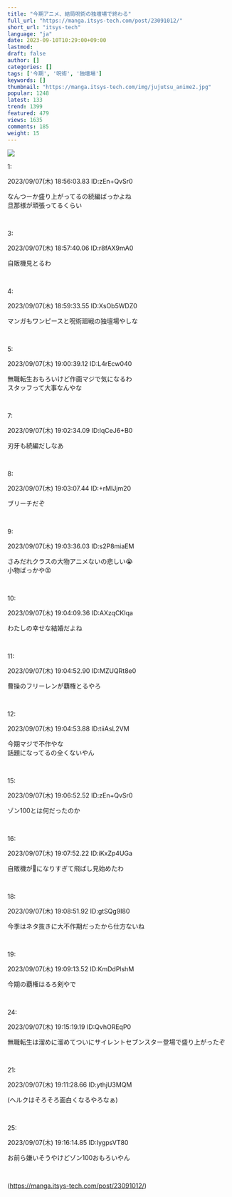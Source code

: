 ```yaml
---
title: "今期アニメ、結局呪術の独壇場で終わる"
full_url: "https://manga.itsys-tech.com/post/23091012/"
short_url: "itsys-tech"
language: "ja"
date: 2023-09-10T10:29:00+09:00
lastmod: 
draft: false
author: []
categories: []
tags: ['今期', '呪術', '独壇場']
keywords: []
thumbnail: "https://manga.itsys-tech.com/img/jujutsu_anime2.jpg"
popular: 1248
latest: 133
trend: 1399
featured: 479
views: 1635
comments: 185
weight: 15
---
```


![](https://manga.itsys-tech.com/img/jujutsu_anime2.jpg)

<div><p class='t_h'>1: <p>2023/09/07(木) 18:56:03.83 ID:zEn+QvSr0</p></p><p class='t_b'>なんつーか盛り上がってるの続編ばっかよね<br>旦那様が頑張ってるくらい</p><br><p class='t_h'>3: <p>2023/09/07(木) 18:57:40.06 ID:r8fAX9mA0</p></p><p class='t_b'>自販機見とるわ</p><br><p class='t_h'>4: <p>2023/09/07(木) 18:59:33.55 ID:XsOb5WDZ0</p></p><p class='t_b'>マンガもワンピースと呪術廻戦の独壇場やしな</p><br><p class='t_h'>5: <p>2023/09/07(木) 19:00:39.12 ID:L4rEcw040</p></p><p class='t_b'>無職転生おもろいけど作画マジで気になるわ<br>スタッフって大事なんやな</p><br><p class='t_h'>7: <p>2023/09/07(木) 19:02:34.09 ID:lqCeJ6+B0</p></p><p class='t_b'>刃牙も続編だしなあ</p><br><p class='t_h'>8: <p>2023/09/07(木) 19:03:07.44 ID:+rMIJjm20</p></p><p class='t_b'>ブリーチだぞ</p><br><p class='t_h'>9: <p>2023/09/07(木) 19:03:36.03 ID:s2P8miaEM</p></p><p class='t_b'>さみだれクラスの大物アニメないの悲しい😭<br>小物ばっかや😡</p><br><p class='t_h'>10: <p>2023/09/07(木) 19:04:09.36 ID:AXzqCKIqa</p></p><p class='t_b'>わたしの幸せな結婚だよね</p><br><p class='t_h'>11: <p>2023/09/07(木) 19:04:52.90 ID:MZUQRt8e0</p></p><p class='t_b'>曹操のフリーレンが覇権とるやろ</p><br><p class='t_h'>12: <p>2023/09/07(木) 19:04:53.88 ID:tiiAsL2VM</p></p><p class='t_b'>今期マジで不作やな<br>話題になってるの全くないやん</p><br><p class='t_h'>15: <p>2023/09/07(木) 19:06:52.52 ID:zEn+QvSr0</p></p><p class='t_b'>ゾン100とは何だったのか</p><br><p class='t_h'>16: <p>2023/09/07(木) 19:07:52.22 ID:iKxZp4UGa</p></p><p class='t_b'>自販機が💩になりすぎて飛ばし見始めたわ</p><br><p class='t_h'>18: <p>2023/09/07(木) 19:08:51.92 ID:gtSQg9I80</p></p><p class='t_b'>今季はネタ抜きに大不作期だったから仕方ないね</p><br><p class='t_h'>19: <p>2023/09/07(木) 19:09:13.52 ID:KmDdPlshM</p></p><p class='t_b'>今期の覇権はるろ剣やで</p><br><p class='t_h'>24: <p>2023/09/07(木) 19:15:19.19 ID:QvhOREqP0</p></p><p class='t_b'>無職転生は溜めに溜めてついにサイレントセブンスター登場で盛り上がったぞ</p><br><p class='t_h'>21: <p>2023/09/07(木) 19:11:28.66 ID:ythjU3MQM</p></p><p class='t_b'>(ヘルクはそろそろ面白くなるやろなぁ)</p><br><p class='t_h'>25: <p>2023/09/07(木) 19:16:14.85 ID:IygpsVT80</p></p><p class='t_b'>お前ら嫌いそうやけどゾン100おもろいやん</p><br></div>

(https://manga.itsys-tech.com/post/23091012/)
